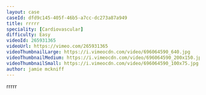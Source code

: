 ```yaml
---
layout: case
caseId: dfd9c145-405f-46b5-a7cc-dc273a87a949
title: rrrrr
speciality: [Cardiovascular]
difficulty: Easy
videoId: 265931365
videoUrl: https://vimeo.com/265931365
videoThumbnailLarge: https://i.vimeocdn.com/video/696064590_640.jpg
videoThumbnailMedium: https://i.vimeocdn.com/video/696064590_200x150.jpg
videoThumbnailSmall: https://i.vimeocdn.com/video/696064590_100x75.jpg
author: jamie mckniff
---
```


rrrrr